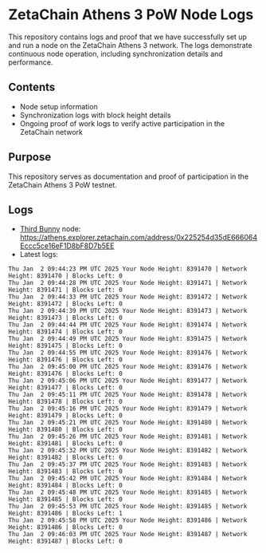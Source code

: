 # ZetaChain Athens 3 PoW Node Logs
This repository contains logs and proof that we have successfully set up and run a node on the ZetaChain Athens 3 network. The logs demonstrate continuous node operation, including synchronization details and performance.

## Contents
- Node setup information
- Synchronization logs with block height details
- Ongoing proof of work logs to verify active participation in the ZetaChain network

## Purpose
This repository serves as documentation and proof of participation in the ZetaChain Athens 3 PoW testnet.

## Logs

- [Third Bunny](https://thirdbunny.xyz/) node: https://athens.explorer.zetachain.com/address/0x225254d35dE666064Eccc5ce16eF1D8bF8D7b5EE
- Latest logs:
```
Thu Jan  2 09:44:23 PM UTC 2025 Your Node Height: 8391470 | Network Height: 8391470 | Blocks Left: 0
Thu Jan  2 09:44:28 PM UTC 2025 Your Node Height: 8391471 | Network Height: 8391471 | Blocks Left: 0
Thu Jan  2 09:44:33 PM UTC 2025 Your Node Height: 8391472 | Network Height: 8391472 | Blocks Left: 0
Thu Jan  2 09:44:39 PM UTC 2025 Your Node Height: 8391473 | Network Height: 8391473 | Blocks Left: 0
Thu Jan  2 09:44:44 PM UTC 2025 Your Node Height: 8391474 | Network Height: 8391474 | Blocks Left: 0
Thu Jan  2 09:44:49 PM UTC 2025 Your Node Height: 8391475 | Network Height: 8391475 | Blocks Left: 0
Thu Jan  2 09:44:55 PM UTC 2025 Your Node Height: 8391476 | Network Height: 8391476 | Blocks Left: 0
Thu Jan  2 09:45:00 PM UTC 2025 Your Node Height: 8391476 | Network Height: 8391476 | Blocks Left: 0
Thu Jan  2 09:45:06 PM UTC 2025 Your Node Height: 8391477 | Network Height: 8391477 | Blocks Left: 0
Thu Jan  2 09:45:11 PM UTC 2025 Your Node Height: 8391478 | Network Height: 8391478 | Blocks Left: 0
Thu Jan  2 09:45:16 PM UTC 2025 Your Node Height: 8391479 | Network Height: 8391479 | Blocks Left: 0
Thu Jan  2 09:45:21 PM UTC 2025 Your Node Height: 8391480 | Network Height: 8391480 | Blocks Left: 0
Thu Jan  2 09:45:26 PM UTC 2025 Your Node Height: 8391481 | Network Height: 8391481 | Blocks Left: 0
Thu Jan  2 09:45:32 PM UTC 2025 Your Node Height: 8391482 | Network Height: 8391482 | Blocks Left: 0
Thu Jan  2 09:45:37 PM UTC 2025 Your Node Height: 8391483 | Network Height: 8391483 | Blocks Left: 0
Thu Jan  2 09:45:42 PM UTC 2025 Your Node Height: 8391484 | Network Height: 8391484 | Blocks Left: 0
Thu Jan  2 09:45:48 PM UTC 2025 Your Node Height: 8391485 | Network Height: 8391485 | Blocks Left: 0
Thu Jan  2 09:45:53 PM UTC 2025 Your Node Height: 8391485 | Network Height: 8391486 | Blocks Left: 1
Thu Jan  2 09:45:58 PM UTC 2025 Your Node Height: 8391486 | Network Height: 8391486 | Blocks Left: 0
Thu Jan  2 09:46:03 PM UTC 2025 Your Node Height: 8391487 | Network Height: 8391487 | Blocks Left: 0
```
